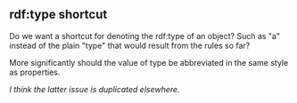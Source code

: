 ## rdf:type shortcut ##

Do we want a shortcut for denoting the rdf:type of an object? Such as "a" instead of the plain "type" that would result from the rules so far?

More significantly should the value of type be abbreviated in the same style as properties.

_I think the latter issue is duplicated elsewhere._